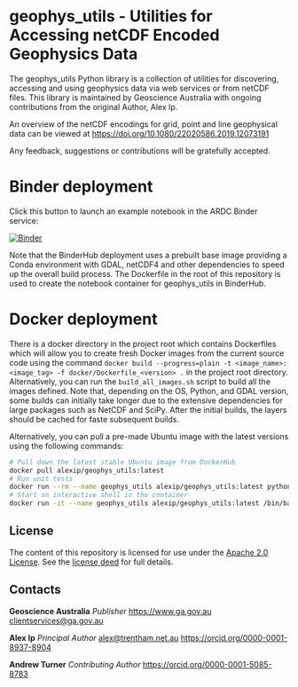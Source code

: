 # geophys\_utils - Utilities for Accessing netCDF Encoded Geophysics Data
The geophys_utils Python library is a collection of utilities for discovering, accessing and using geophysics data via 
web services or from netCDF files. This library is maintained by Geoscience Australia with ongoing contributions from
the original Author, Alex Ip.

An overview of the netCDF encodings for grid, point and line geophysical data can be viewed at 
<https://doi.org/10.1080/22020586.2019.12073191>

Any feedback, suggestions or contributions will be gratefully accepted.

# Binder deployment
Click this button to launch an example notebook in the ARDC Binder service:

[![Binder](https://mybinder.org/badge_logo.svg)](https://binderhub.rc.nectar.org.au/v2/gh/alex-ip/geophys_utils/0.1.0_dev?labpath=geophys_utils%2Fexamples%2F10_gravity_point_discovery_and_access_demo.ipynb)

Note that the BinderHub deployment uses a prebuilt base image providing a Conda environment with GDAL, netCDF4 and 
other dependencies to speed up the overall build process. The Dockerfile in the root of this repository is used to 
create the notebook container for geophys_utils in BinderHub.

# Docker deployment
There is a docker directory in the project root which contains Dockerfiles which will allow you to create fresh Docker 
images from the current source code using the command
```docker build --progress=plain -t <image_name>:<image_tag> -f docker/Dockerfile_<version> .``` 
in the project root directory. Alternatively, you can run the ```build_all_images.sh``` script to build all the images
defined.
Note that, depending on the OS, Python, and GDAL version, some builds can initially take longer due to the extensive 
dependencies for large packages such as NetCDF and SciPy. After the initial builds, the layers should be cached for 
faste subsequent builds.

Alternatively, you can pull a pre-made Ubuntu image with the latest versions using the following commands:
```bash
# Pull down the latest stable Ubuntu image from DockerHub
docker pull alexip/geophys_utils:latest
# Run unit tests
docker run --rm --name geophys_utils alexip/geophys_utils:latest python -m geophys_utils.test
# Start an interactive shell in the container
docker run -it --name geophys_utils alexip/geophys_utils:latest /bin/bash
```

## License
The content of this repository is licensed for use under the 
[Apache 2.0 License](http://www.apache.org/licenses/LICENSE-2.0). 
See the [license deed](https://github.com/GeoscienceAustralia/geophys_utils/blob/master/LICENSE) for full details.

## Contacts
**Geoscience Australia**
*Publisher*
<https://www.ga.gov.au>
[clientservices@ga.gov.au](mailto://clientservices@ga.gov.au)

**Alex Ip**
*Principal Author*
[alex@trentham.net.au](mailto://alex@trentham.net.au)
<https://orcid.org/0000-0001-8937-8904>

**Andrew Turner**
*Contributing Author*
<https://orcid.org/0000-0001-5085-8783>
